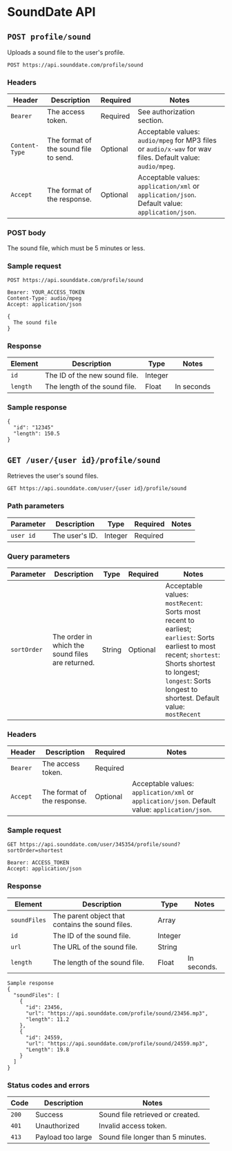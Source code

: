# SoundDate API

## `POST profile/sound`

Uploads a sound file to the user's profile.

`POST https://api.sounddate.com/profile/sound`

### Headers

Header | Description | Required | Notes
-------|-------------|----------|------
`Bearer` | The access token. | Required | See authorization section.
`Content-Type` | The format of the sound file to send. | Optional | Acceptable values: `audio/mpeg` for MP3 files or `audio/x-wav` for wav files. Default value: `audio/mpeg`.
`Accept` | The format of the response. | Optional | Acceptable values: `application/xml` or `application/json`. Default value: `application/json`.

### POST body

The sound file, which must be 5 minutes or less.

### Sample request

```
POST https://api.sounddate.com/profile/sound

Bearer: YOUR_ACCESS_TOKEN
Content-Type: audio/mpeg
Accept: application/json

{
  The sound file
}
```

### Response

Element | Description | Type | Notes
--------|-------------|------|------
`id` | The ID of the new sound file. | Integer
`length` | The length of the sound file. | Float | In seconds


### Sample response

```
{
  "id": "12345"
  "length": 150.5
}
```

## `GET /user/{user id}/profile/sound`

Retrieves the user's sound files.

`GET https://api.sounddate.com/user/{user id}/profile/sound`

### Path parameters

Parameter | Description | Type | Required | Notes
----------|-------------|------|----------|------
`user id` | The user's ID. | Integer | Required

### Query parameters

Parameter | Description | Type | Required | Notes
----------|-------------|------|----------|------
`sortOrder` | The order in which the sound files are returned. | String | Optional | Acceptable values: `mostRecent`: Sorts most recent to earliest; `earliest`: Sorts earliest to most recent; `shortest`: Shorts shortest to longest; `longest`: Sorts longest to shortest. Default value: `mostRecent`

### Headers

Header | Description | Required | Notes
-------|-------------|----------|------
`Bearer` | The access token. | Required
`Accept` | The format of the response. | Optional | Acceptable values: `application/xml` or `application/json`. Default value: `application/json`.

### Sample request

```
GET https://api.sounddate.com/user/345354/profile/sound?sortOrder=shortest

Bearer: ACCESS_TOKEN
Accept: application/json
```

### Response

Element | Description | Type | Notes
--------|-------------|------|------
`soundFiles` | The parent object that contains the sound files. | Array
`id` | The ID of the sound file. | Integer
`url` | The URL of the sound file. | String
`length` | The length of the sound file. | Float | In seconds.

```
Sample response
{
  "soundFiles": [
    {
      "id": 23456,
      "url": "https://api.sounddate.com/profile/sound/23456.mp3",
      "length": 11.2
    },
    {
      "id": 24559,
      "url": "https://api.sounddate.com/profile/sound/24559.mp3",
      "Length": 19.8
    }
  ]
}
```

### Status codes and errors

Code | Description | Notes
-----|-------------|------
`200` | Success | Sound file retrieved or created.
`401` | Unauthorized | Invalid access token.
`413` | Payload too large | Sound file longer than 5 minutes.

